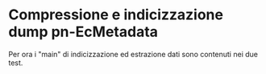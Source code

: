 # Compressione e indicizzazione dump pn-EcMetadata

Per ora i "main" di indicizzazione ed estrazione dati sono contenuti nei due test.
